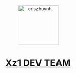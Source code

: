 <div align="center"><a href="https://discord.gg"><img weight = "125px", height = "125px", alt="criszhuynh." src="https://media.discordapp.net/attachments/1287770939852849193/1308409997486456832/XLogo4Yellow.png?ex=673dd744&is=673c85c4&hm=0dfb398b181708123531d71b224bb23b51a23d3ffe4b780e3fcfc33c8af0c2cd&=&format=webp&quality=lossless&width=640&height=640"></div><div align="center"><h1>Xz1 DEV TEAM</h1></div>
